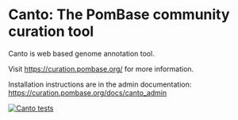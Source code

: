 Canto: The PomBase community curation tool
===================================

Canto is web based genome annotation tool.

Visit https://curation.pombase.org/ for more information.

Installation instructions are in the admin documentation:
  https://curation.pombase.org/docs/canto_admin

[![Canto tests](https://github.com/pombase/canto/workflows/Canto%20tests/badge.svg)](https://github.com/pombase/canto/actions)
